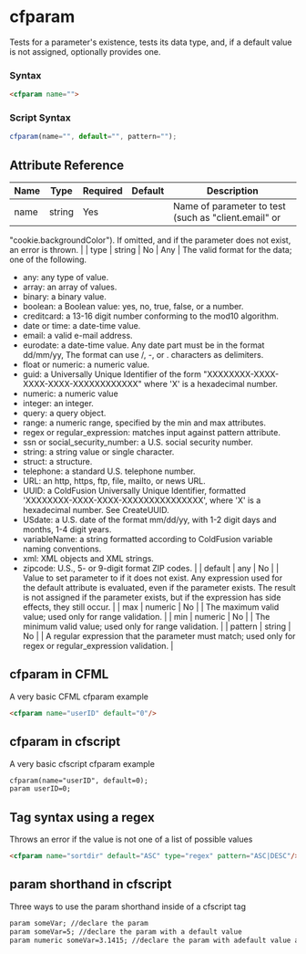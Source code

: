 # cfparam

Tests for a parameter's existence, tests its data type, and, if
 a default value is not assigned, optionally provides one.

### Syntax

```html
<cfparam name="">
```

### Script Syntax

```javascript
cfparam(name="", default="", pattern="");
```

## Attribute Reference

| Name | Type | Required | Default | Description |
| --- | --- | --- | --- | --- |
| name | string | Yes |  | Name of parameter to test (such as "client.email" or
 "cookie.backgroundColor"). If omitted, and if the
 parameter does not exist, an error is thrown. |
| type | string | No | Any | The valid format for the data; one of the following.
 * any: any type of value.
 * array: an array of values.
 * binary: a binary value.
 * boolean: a Boolean value: yes, no, true, false, or a number.
 * creditcard: a 13-16 digit number conforming to the mod10 algorithm.
 * date or time: a date-time value.
 * email: a valid e-mail address.
 * eurodate: a date-time value. Any date part must be in the format dd/mm/yy, The format can use /, -, or . characters as delimiters.
 * float or numeric: a numeric value.
 * guid: a Universally Unique Identifier of the form "XXXXXXXX-XXXX-XXXX-XXXX-XXXXXXXXXXXX" where 'X' is a hexadecimal number.
 * numeric: a numeric value
 * integer: an integer.
 * query: a query object.
 * range: a numeric range, specified by the min and max attributes.
 * regex or regular_expression: matches input against pattern attribute.
 * ssn or social_security_number: a U.S. social security number.
 * string: a string value or single character.
 * struct: a structure.
 * telephone: a standard U.S. telephone number.
 * URL: an http, https, ftp, file, mailto, or news URL.
 * UUID: a ColdFusion Universally Unique Identifier, formatted 'XXXXXXXX-XXXX-XXXX-XXXXXXXXXXXXXXX', where 'X' is a hexadecimal number. See CreateUUID.
 * USdate: a U.S. date of the format mm/dd/yy, with 1-2 digit days and months, 1-4 digit years.
 * variableName: a string formatted according to ColdFusion variable naming conventions.
 * xml: XML objects and XML strings.
 * zipcode: U.S., 5- or 9-digit format ZIP codes. |
| default | any | No |  | Value to set parameter to if it does not exist. Any
 expression used for the default attribute is evaluated,
 even if the parameter exists.
 The result is not assigned if the parameter exists,
 but if the expression has side effects, they still occur. |
| max | numeric | No |  | The maximum valid value; used only for range validation. |
| min | numeric | No |  | The minimum valid value; used only for range validation. |
| pattern | string | No |  | A regular expression that the parameter must match;
 used only for regex or regular_expression validation. |

## cfparam in CFML

A very basic CFML cfparam example

```html
<cfparam name="userID" default="0"/>
```

## cfparam in cfscript

A very basic cfscript cfparam example

```html
cfparam(name="userID", default=0);
param userID=0;
```

## Tag syntax using a regex

Throws an error if the value is not one of a list of possible values

```html
<cfparam name="sortdir" default="ASC" type="regex" pattern="ASC|DESC"/>
```

## param shorthand in cfscript

Three ways to use the param shorthand inside of a cfscript tag

```html
param someVar; //declare the param
param someVar=5; //declare the param with a default value
param numeric someVar=3.1415; //declare the param with adefault value and set the type
```
